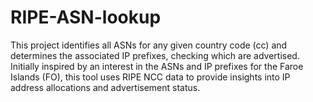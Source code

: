 # RIPE-ASN-lookup
This project identifies all ASNs for any given country code (cc) and determines the associated IP prefixes, checking which are advertised. Initially inspired by an interest in the ASNs and IP prefixes for the Faroe Islands (FO), this tool uses RIPE NCC data to provide insights into IP address allocations and advertisement status.

